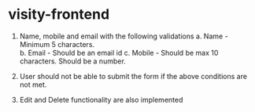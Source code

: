 # visity-frontend

1. Name, mobile and email with the following validations
    a. Name - Minimum 5 characters.  
    b. Email - Should be an email id
    c. Mobile - Should be max 10 characters. Should be a number.

2. User should not be able to submit the form if the above conditions are not met.

3. Edit and Delete functionality are also implemented
